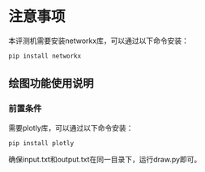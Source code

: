 # 注意事项  
本评测机需要安装networkx库，可以通过以下命令安装：  
```bash
pip install networkx
```

## 绘图功能使用说明  
### 前置条件  
需要plotly库，可以通过以下命令安装：  
```bash
pip install plotly
```
确保input.txt和output.txt在同一目录下，运行draw.py即可。
